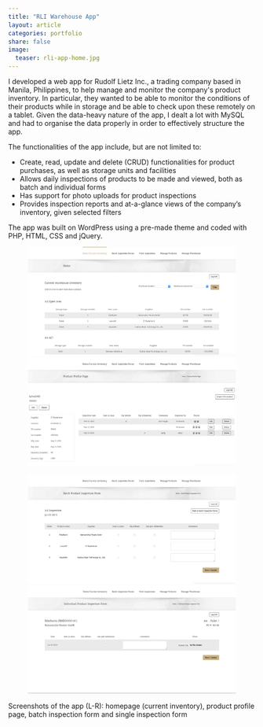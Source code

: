 ```yaml
---
title: "RLI Warehouse App"
layout: article
categories: portfolio
share: false
image:
  teaser: rli-app-home.jpg
---
```


<p>I developed a web app for Rudolf Lietz Inc., a trading company based in Manila, Philippines, to help manage and monitor the company's product inventory. In particular, they wanted to be able to monitor the conditions of their products while in storage and be able to check upon these remotely on a tablet. Given the data-heavy nature of the app, I dealt a lot with MySQL and had to organise the data properly in order to effectively structure the app. </p>

<p>The functionalities of the app include, but are not limited to:
<ul>
  <li>Create, read, update and delete (CRUD) functionalities for product purchases, as well as storage units and facilities</li>
  <li>Allows daily inspections of products to be made and viewed, both as batch and individual forms</li>
  <li>Has support for photo uploads for product inspections</li>
  <li>Provides inspection reports and at-a-glance views of the company’s inventory, given selected filters</li>
</ul>
</p>

<p>The app was built on WordPress using a pre-made theme and coded with PHP, HTML, CSS and jQuery.</p>

<div class='two-images-row'>
  <figure>
    <img src="/images/rli-homepage.jpg">
    <img src="/images/rli-prod-profile.jpg">
  </figure>
  <figure>
    <img src="/images/rli-batch-form.jpg">
    <img src="/images/rli-app-single-insp.jpg">
  </figure>
  <figcaption>Screenshots of the app (L-R): homepage (current inventory), product profile page, batch inspection form and single inspection form</figcaption>
</div>